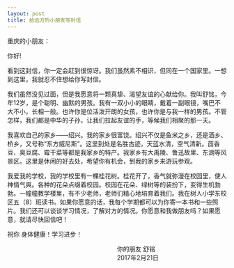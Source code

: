 ```yaml
---
layout: post
title: 给远方的小朋友写封信
---
```



重庆的小朋友：

你好!

看到这封信，你一定会赶到很惊讶。我们虽然素不相识，但同在一个国家里。一想到这里，我就忍不住想给你写封信。

我们虽然没见过面，但是我愿意将一颗真挚、渴望友谊的心献给你。我叫舒铭，今年12岁，是个聪明、幽默的男孩。我有一双小小的眼睛，戴着一副眼镜，嘴巴不大不小，长相一般。也许你是位活泼开朗的女孩，也许你是与我一样的男孩。不管怎样，我们都是中华的子孙，让我们拉起友谊的手，等候我们相聚的那一天。

我喜欢自己的家乡——绍兴。我的家乡很富饶。绍兴不仅是鱼米之乡，还是酒乡、桥乡，又号称“东方威尼斯”。这里到处是名胜古迹，天蓝水清，空气清新。茴香豆、臭豆腐、霉干菜等都是我家乡的特产。我家乡有大禹陵、鲁迅故里、东湖等风景区。这里是休闲的好去处，希望你有机会，到我的家乡来游玩参观。

我爱我的学校，我的学校里有一棵桂花树。桂花开了，香气就弥漫在校园里，使人神情气爽。各种的花朵点缀着校园。校园在花朵、绿树等的装扮下，变得生机勃勃。一幢幢教学楼里，有不少老师，老师们精心地培育着我们。我在树人小学东校区五（8）班读书。如果你愿意的话，我每个学期都可以为你寄一本书和一些照片。我们还可以谈谈学习情况，了解对方的情况。你愿意和我做朋友吗？如果愿意，就请尽快回信吧！

祝你
身体健康！学习进步！

　　　　　　　　　　　　　　　　　　你的朋友  舒铭
　　　　　　　　　　　　　　　　　　2017年2月21日
